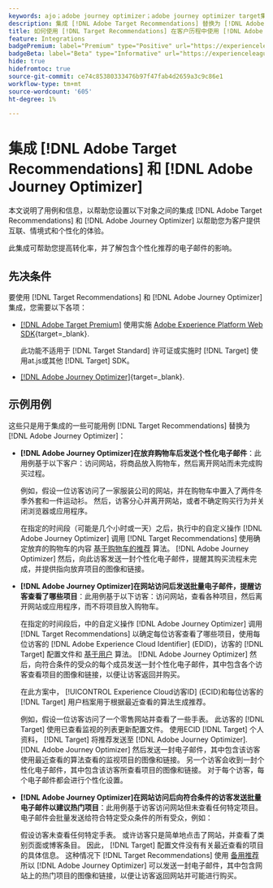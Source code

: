 ```yaml
---
keywords: ajo；adobe journey optimizer；adobe journey optimizer target集成；推荐；target推荐；集成
description: 集成 [!DNL Adobe Target Recommendations] 替换为 [!DNL Adobe Journey Optimizer].
title: 如何使用 [!DNL Target Recommendations] 在客户历程中使用 [!DNL Adobe Journey Optimizer]？
feature: Integrations
badgePremium: label="Premium" type="Positive" url="https://experienceleague.adobe.com/docs/target/using/introduction/intro.html?lang=en#premium newtab=true" tooltip="请参阅Target Premium中包含的内容。"
badgeBeta: label="Beta" type="Informative" url="https://experienceleague.adobe.com/docs/target/using/introduction/intro.html#beta newtab=true" tooltip=" [!DNL Adobe Target] 中有哪些 Beta 功能。"
hide: true
hidefromtoc: true
source-git-commit: ce74c85380333476b97f47fab4d2659a3c9c86e1
workflow-type: tm+mt
source-wordcount: '605'
ht-degree: 1%

---
```


# 集成 [!DNL Adobe Target Recommendations] 和 [!DNL Adobe Journey Optimizer]

本文说明了用例和信息，以帮助您设置以下对象之间的集成 [!DNL Adobe Target Recommendations] 和 [!DNL Adobe Journey Optimizer] 以帮助您为客户提供互联、情境式和个性化的体验。

此集成可帮助您提高转化率，并了解包含个性化推荐的电子邮件的影响。

## 先决条件

要使用 [!DNL Target Recommendations] 和 [!DNL Adobe Journey Optimizer] 集成，您需要以下各项：

* [[!DNL Adobe Target Premium]](/help/main/c-intro/intro.md#premium) 使用实施 [Adobe Experience Platform Web SDK](https://experienceleague.adobe.com/docs/target-dev/developer/client-side/aep-web-sdk.html){target=_blank}.

  此功能不适用于 [!DNL Target Standard] 许可证或实施时 [!DNL Target] 使用at.js或其他 [!DNL Target] SDK。

* [[!DNL Adobe Journey Optimizer]](https://experienceleague.adobe.com/docs/journey-optimizer/using/ajo-home.html){target=_blank}.

## 示例用例

这些只是用于集成的一些可能用例 [!DNL Target Recommendations] 替换为 [!DNL Adobe Journey Optimizer]：

* **[!DNL Adobe Journey Optimizer]在放弃购物车后发送个性化电子邮件**：此用例基于以下客户：访问网站，将商品放入购物车，然后离开网站而未完成购买过程。

  例如，假设一位访客访问了一家服装公司的网站，并在购物车中置入了两件冬季外套和一件运动衫。 然后，访客分心并离开网站，或者不确定购买行为并关闭浏览器或应用程序。

  在指定的时间段（可能是几个小时或一天）之后，执行中的自定义操作 [!DNL Adobe Journey Optimizer] 调用 [!DNL Target Recommendations] 使用确定放弃的购物车的内容 [基于购物车的推荐](/help/main/c-recommendations/c-algorithms/base-the-recommendation-on-a-recommendation-key.md) 算法。 [!DNL Adobe Journey Optimizer] 然后，向此访客发送一封个性化电子邮件，提醒其购买流程未完成，并提供指向放弃项目的图像和链接。

* **[!DNL Adobe Journey Optimizer]在网站访问后发送批量电子邮件，提醒访客查看了哪些项目**：此用例基于以下访客：访问网站，查看各种项目，然后离开网站或应用程序，而不将项目放入购物车。

  在指定的时间段后，中的自定义操作 [!DNL Adobe Journey Optimizer] 调用 [!DNL Target Recommendations] 以确定每位访客查看了哪些项目，使用每位访客的 [!DNL Adobe Experience Cloud Identifier] (EDID)，访客的 [!DNL Target] 配置文件和 [基于用户](/help/main/c-recommendations/c-algorithms/base-the-recommendation-on-a-recommendation-key.md) 算法。 [!DNL Adobe Journey Optimizer] 然后，向符合条件的受众的每个成员发送一封个性化电子邮件，其中包含各个访客查看项目的图像和链接，以便让访客返回并购买。

  在此方案中， [!UICONTROL Experience Cloud访客ID] (ECID)和每位访客的 [!DNL Target] 用户档案用于根据最近查看的算法生成推荐。

  例如，假设一位访客访问了一个零售网站并查看了一些手表。 此访客的 [!DNL Target] 使用已查看监视的列表更新配置文件。 使用ECID [!DNL Target] 个人资料， [!DNL Target] 将推荐发送至 [!DNL Adobe Journey Optimizer]. [!DNL Adobe Journey Optimizer] 然后发送一封电子邮件，其中包含该访客使用最近查看的算法查看的监视项目的图像和链接。 另一个访客会收到一封个性化电子邮件，其中包含该访客所查看项目的图像和链接。 对于每个访客，每个电子邮件都会进行个性化设置。

* **[!DNL Adobe Journey Optimizer]在网站访问后向符合条件的访客发送批量电子邮件以建议热门项目**：此用例基于访客访问网站但未查看任何特定项目。 电子邮件会批量发送给符合特定受众条件的所有受众，例如：

  假设访客未查看任何特定手表。 或许访客只是简单地点击了网站，并查看了类别页面或博客条目。 因此， [!DNL Target] 配置文件没有有关最近查看的项目的具体信息。 这种情况下 [!DNL Target Recommendations] 使用 [备用推荐](/help/main/c-recommendations/c-algorithms/backup-recs.md) 所以 [!DNL Adobe Journey Optimizer] 可以发送一封电子邮件，其中包含网站上的热门项目的图像和链接，以便让访客返回网站并可能进行购买。


